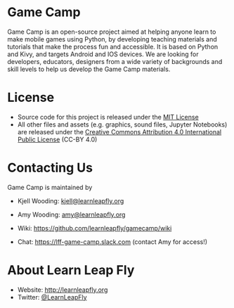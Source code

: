 # Game Camp
Game Camp is an open-source project aimed at helping anyone learn to make mobile games using Python, by developing teaching materials and tutorials that make the process fun and accessible. It is based on Python and Kivy, and targets Android and IOS devices. We are looking for developers, educators, designers from a wide variety of backgrounds and skill levels to help us develop the Game Camp materials.

# License
* Source code for this project is released under the [MIT License](http://choosealicense.com/licenses/mit/)
* All other files and assets (e.g. graphics, sound files, Jupyter Notebooks) are released under the [Creative Commons Attribution 4.0 International Public License](http://creativecommons.org/licenses/by/4.0/legalcode) (CC-BY 4.0)

# Contacting Us
Game Camp is maintained by 
* Kjell Wooding: kjell@learnleapfly.org
* Amy Wooding: amy@learnleapfly.org


* Wiki: https://github.com/learnleapfly/gamecamp/wiki
* Chat: https://lff-game-camp.slack.com (contact Amy for access!)



# About Learn Leap Fly
* Website: http://learnleapfly.org
* Twitter: [@LearnLeapFly](http://twitter.com/learnleapfly)
